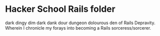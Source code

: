 # Hacker School Rails folder
dark dingy dim dark dank dour dungeon dolourous den of Rails Depravity. Wherein I chronicle my forays into becoming a Rails sorceress/sorcerer.
